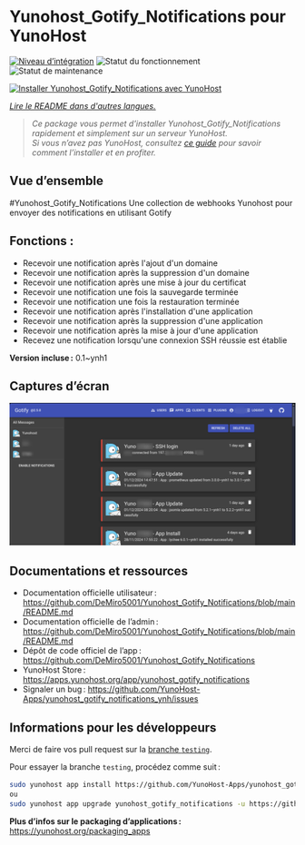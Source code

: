 <!--
Nota bene : ce README est automatiquement généré par <https://github.com/YunoHost/apps/tree/master/tools/readme_generator>
Il NE doit PAS être modifié à la main.
-->

# Yunohost_Gotify_Notifications pour YunoHost

[![Niveau d’intégration](https://apps.yunohost.org/badge/integration/yunohost_gotify_notifications)](https://ci-apps.yunohost.org/ci/apps/yunohost_gotify_notifications/)
![Statut du fonctionnement](https://apps.yunohost.org/badge/state/yunohost_gotify_notifications)
![Statut de maintenance](https://apps.yunohost.org/badge/maintained/yunohost_gotify_notifications)

[![Installer Yunohost_Gotify_Notifications avec YunoHost](https://install-app.yunohost.org/install-with-yunohost.svg)](https://install-app.yunohost.org/?app=yunohost_gotify_notifications)

*[Lire le README dans d'autres langues.](./ALL_README.md)*

> *Ce package vous permet d’installer Yunohost_Gotify_Notifications rapidement et simplement sur un serveur YunoHost.*  
> *Si vous n’avez pas YunoHost, consultez [ce guide](https://yunohost.org/install) pour savoir comment l’installer et en profiter.*

## Vue d’ensemble

#Yunohost_Gotify_Notifications
Une collection de webhooks Yunohost pour envoyer des notifications en utilisant Gotify

## Fonctions :
* Recevoir une notification après l'ajout d'un domaine
* Recevoir une notification après la suppression d'un domaine
* Recevoir une notification après une mise à jour du certificat
* Recevoir une notification une fois la sauvegarde terminée
* Recevoir une notification une fois la restauration terminée
* Recevoir une notification après l'installation d'une application
* Recevoir une notification après la suppression d'une application
* Recevoir une notification après la mise à jour d'une application
* Recevez une notification lorsqu'une connexion SSH réussie est établie


**Version incluse :** 0.1~ynh1

## Captures d’écran

![Capture d’écran de Yunohost_Gotify_Notifications](./doc/screenshots/IMG_20241205_224629.png)

## Documentations et ressources

- Documentation officielle utilisateur : <https://github.com/DeMiro5001/Yunohost_Gotify_Notifications/blob/main/README.md>
- Documentation officielle de l’admin : <https://github.com/DeMiro5001/Yunohost_Gotify_Notifications/blob/main/README.md>
- Dépôt de code officiel de l’app : <https://github.com/DeMiro5001/Yunohost_Gotify_Notifications>
- YunoHost Store : <https://apps.yunohost.org/app/yunohost_gotify_notifications>
- Signaler un bug : <https://github.com/YunoHost-Apps/yunohost_gotify_notifications_ynh/issues>

## Informations pour les développeurs

Merci de faire vos pull request sur la [branche `testing`](https://github.com/YunoHost-Apps/yunohost_gotify_notifications_ynh/tree/testing).

Pour essayer la branche `testing`, procédez comme suit :

```bash
sudo yunohost app install https://github.com/YunoHost-Apps/yunohost_gotify_notifications_ynh/tree/testing --debug
ou
sudo yunohost app upgrade yunohost_gotify_notifications -u https://github.com/YunoHost-Apps/yunohost_gotify_notifications_ynh/tree/testing --debug
```

**Plus d’infos sur le packaging d’applications :** <https://yunohost.org/packaging_apps>
